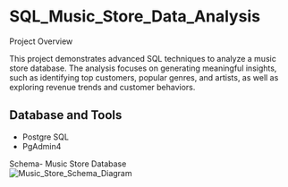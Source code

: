 # SQL_Music_Store_Data_Analysis
Project Overview

This project demonstrates advanced SQL techniques to analyze a music store database. The analysis focuses on generating meaningful insights, such as identifying top customers, popular genres, and artists, as well as exploring revenue trends and customer behaviors.

## Database and Tools
* Postgre SQL
* PgAdmin4

Schema- Music Store Database  
![Music_Store_Schema_Diagram](https://github.com/user-attachments/assets/b548fa19-1b06-412e-b029-e1e657a96dc1)
 
